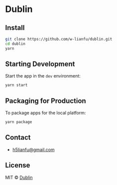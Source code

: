 # Dublin

## Install

```bash
git clone https://github.com/w-lianfu/dublin.git
cd dublin
yarn
```

## Starting Development

Start the app in the `dev` environment:

```bash
yarn start
```

## Packaging for Production

To package apps for the local platform:

```bash
yarn package
```

## Contact

* h5lianfu@gmail.com

## License

MIT © [Dublin](https://github.com/w-lianfu/dublin/)
